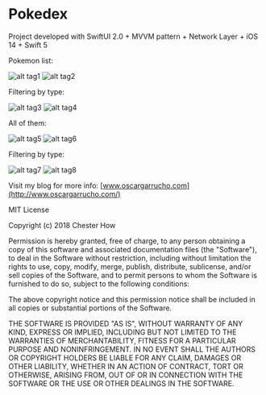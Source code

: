 # Pokedex
Project developed with SwiftUI 2.0 + MVVM pattern + Network Layer + iOS 14 + Swift 5


Pokemon list:

![alt tag1](images/pokedex_01.png)
![alt tag2](images/pokedex_02.png)

Filtering by type:

![alt tag3](images/pokedex_04.png)
![alt tag4](images/pokedex_05.png)

All of them:

![alt tag5](images/pokedex_03.png)
![alt tag6](images/pokedex_08.png)

Filtering by type:

![alt tag7](images/pokedex_07.png)
![alt tag8](images/pokedex_06.png)

Visit my blog for more info: [www.oscargarrucho.com](http://www.oscargarrucho.com/)

MIT License

Copyright (c) 2018 Chester How

Permission is hereby granted, free of charge, to any person obtaining a copy of this software and associated documentation files (the "Software"), to deal in the Software without restriction, including without limitation the rights to use, copy, modify, merge, publish, distribute, sublicense, and/or sell copies of the Software, and to permit persons to whom the Software is furnished to do so, subject to the following conditions:

The above copyright notice and this permission notice shall be included in all copies or substantial portions of the Software.

THE SOFTWARE IS PROVIDED "AS IS", WITHOUT WARRANTY OF ANY KIND, EXPRESS OR IMPLIED, INCLUDING BUT NOT LIMITED TO THE WARRANTIES OF MERCHANTABILITY, FITNESS FOR A PARTICULAR PURPOSE AND NONINFRINGEMENT. IN NO EVENT SHALL THE AUTHORS OR COPYRIGHT HOLDERS BE LIABLE FOR ANY CLAIM, DAMAGES OR OTHER LIABILITY, WHETHER IN AN ACTION OF CONTRACT, TORT OR OTHERWISE, ARISING FROM, OUT OF OR IN CONNECTION WITH THE SOFTWARE OR THE USE OR OTHER DEALINGS IN THE SOFTWARE.


